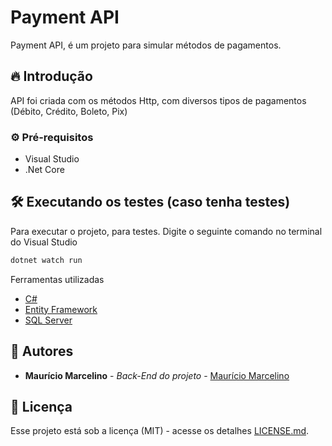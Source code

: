 # Payment API 

Payment API, é um projeto para simular métodos de pagamentos.

## 🔥 Introdução

API foi criada com os métodos Http, com diversos tipos de pagamentos (Débito, Crédito, Boleto, Pix)

### ⚙️ Pré-requisitos
* Visual Studio
* .Net Core


## 🛠️ Executando os testes (caso tenha testes)

Para executar o projeto, para testes. Digite o seguinte comando no terminal do Visual Studio

```bash
dotnet watch run
```

Ferramentas utilizadas

* [C#](https://learn.microsoft.com/pt-br/dotnet/csharp/tour-of-csharp/)
* [Entity Framework](https://learn.microsoft.com/pt-br/ef/core/get-started/overview/install)
* [SQL Server](https://www.microsoft.com/pt-br/sql-server/sql-server-downloads)



## 👷 Autores


* **Maurício Marcelino** - *Back-End do projeto* - [Maurício Marcelino](https://github.com/marcostwelve)


## 📄 Licença

Esse projeto está sob a licença (MIT) - acesse os detalhes [LICENSE.md](https://opensource.org/license/mit/).

